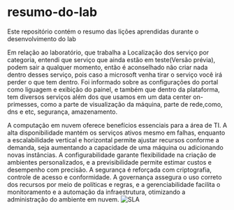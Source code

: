 # resumo-do-lab
Este repositório contém o resumo das lições aprendidas durante o desenvolvimento do lab

Em relação ao laboratório, que trabalha a Localização dos serviço por categoria, entendi que serviço que ainda estão em teste(Versão prévia), podem sair a qualquer momento, então é aconselhado não criar nada dentro desses serviço, pois caso a microsoft venha tirar o serviço você irá perder o que tem dentro. Foi informado sobre as configurações do portal como liguagem e exibição do painel, e também que dentro da plataforma, tem diversos serviços além dos que usamos em um data center on-primesses, como a parte de visualização da máquina, parte de rede,como, dns e etc, segurança, amazenamento.


A computação em nuvem oferece benefícios essenciais para a área de TI. A alta disponibilidade mantém os serviços ativos mesmo em falhas, enquanto a escalabilidade vertical e horizontal permite ajustar recursos conforme a demanda, seja aumentando a capacidade de uma máquina ou adicionando novas instâncias. A configurabilidade garante flexibilidade na criação de ambientes personalizados, e a previsibilidade permite estimar custos e desempenho com precisão.
A segurança é reforçada com criptografia, controle de acesso e conformidade. A governança assegura o uso correto dos recursos por meio de políticas e regras, e a gerenciabilidade facilita o monitoramento e a automação da infraestrutura, otimizando a administração do ambiente em nuvem.
![SLA](https://github.com/user-attachments/assets/91845836-d554-434b-a6fa-8ceda5b5d455)

